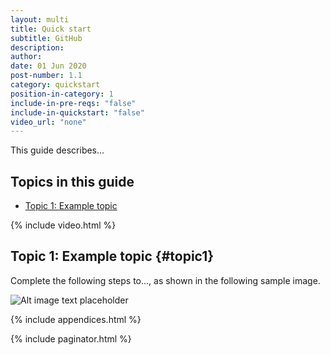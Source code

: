 ```yaml
---
layout: multi
title: Quick start
subtitle: GitHub
description:
author:
date: 01 Jun 2020
post-number: 1.1
category: quickstart
position-in-category: 1
include-in-pre-reqs: "false"
include-in-quickstart: "false"
video_url: "none"
---
```


This guide describes...

## Topics in this guide

- [Topic 1: Example topic](#topic1)

{% include video.html %}

## Topic 1: Example topic {#topic1}

Complete the following steps to..., as shown in the following sample image.

![Alt image text placeholder](../assets/images/01-quickstart/github/img-placeholder.png)

{% include appendices.html %}

{% include paginator.html %}
